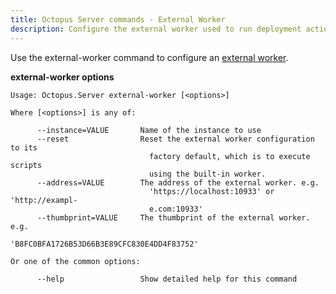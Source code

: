 ```yaml
---
title: Octopus Server commands - External Worker
description: Configure the external worker used to run deployment actions and scripts on the Octopus Server
---
```


Use the external-worker command to configure an [external worker](/docs/administration/workers#external-worker).

**external-worker options**

```text
Usage: Octopus.Server external-worker [<options>]

Where [<options>] is any of:

      --instance=VALUE       Name of the instance to use
      --reset                Reset the external worker configuration to its
                               factory default, which is to execute scripts
                               using the built-in worker.
      --address=VALUE        The address of the external worker. e.g.
                               'https://localhost:10933' or 'http://exampl-
                               e.com:10933'
      --thumbprint=VALUE     The thumbprint of the external worker. e.g.
                               'B8FC0BFA1726B53D66B3E89CFC830E4DD4F83752'

Or one of the common options:

      --help                 Show detailed help for this command
```
